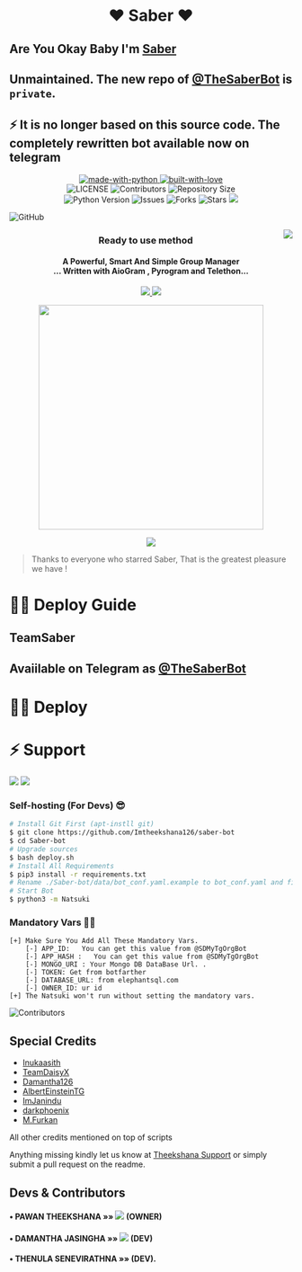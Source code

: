 <h1 align="center"><b><b>❤️ Saber ❤️</b></b></h1>

##  Are You Okay Baby I'm [Saber](https://t.me/TheSaberbot) 
 
## Unmaintained. The new repo of [@TheSaberBot](https://t.me/TheSaberbot) is `private`. 

## ⚡ It is no longer based on this source code. The completely rewritten bot available now on telegram

<p align="center">
    <a href="https://python.org">
        <img src="http://forthebadge.com/images/badges/made-with-python.svg" alt="made-with-python">
    </a>
    <a href="https://GitHub.com/Sadew451">
        <img src="http://ForTheBadge.com/images/badges/built-with-love.svg" alt="built-with-love">
    </a> <br>
    <img src="https://img.shields.io/github/license/Imtheekshana126/saber-bot?style=for-the-badge&logo=appveyor" alt="LICENSE">
    <img src="https://img.shields.io/github/contributors/Imtheekshana126/saber-bot?style=for-the-badge&logo=appveyor" alt="Contributors">
    <img src="https://img.shields.io/github/repo-size/Imtheekshana126/saber-bot?style=for-the-badge&logo=appveyor" alt="Repository Size"> <br>
    <img src="https://img.shields.io/badge/python-3.9-green?style=for-the-badge&logo=appveyor" alt="Python Version">
    <img src="https://img.shields.io/github/issues/Imtheekshana126/saber-bot?style=for-the-badge&logo=appveyor" alt="Issues">
    <img src="https://img.shields.io/github/forks/Imtheekshana126/saber-bot?style=for-the-badge&logo=appveyor" alt="Forks">
    <img src="https://img.shields.io/github/stars/Imtheekshana126/saber-bot?style=for-the-badge&logo=appveyor" alt="Stars">
    <a href="https://pypi.org/project/Telethon/"> <img src="https://img.shields.io/pypi/v/telethon?color=yellow&label=telethon&logo=python&logoColor=green&style=for-the-badge" /></a>
</p>

![GitHub](https://img.shields.io/github/license/Imtheekshana126/saber-bot)


<img align="right" src="https://emojipedia-us.s3.dualstack.us-west-1.amazonaws.com/thumbs/120/apple/155/open-book_1f4d6.png">

<h3 align="center"> 
    Ready to use method
</h3>

<h4 align="center">A Powerful, Smart And Simple Group Manager <br> ... Written with AioGram , Pyrogram and Telethon...</h4>
<p align='center'>
  <a href="https://www.python.org/" alt="made-with-python"> <img src="https://img.shields.io/badge/Made%20with-Python-1f425f.svg?style=flat-square&logo=python&color=blue" /> </a>
  <a href="https://github.com/imtheekshana126/saber-bot/graphs/commit-activity" alt="Maintenance"> <img src="https://img.shields.io/badge/Maintained%3F-yes-green.svg?style=flat-square" /> </a>
</p>

<p align="center"><a href="https://t.me/NatsukiSupport_Official"><img src="https://telegra.ph/file/e381a63724b094bbf4456.jpg" width="400"></a></p>
<p align="center">
    <a href="https://github.com/Imtheekshana126/saber-bot/commits/SadewJayasekara"> <img src="https://img.shields.io/github/last-commit/Imtheekshana126/saber-bot?color=brown&logo=github&logoColor=green&style=for-the-badge" /></a>
  
</p>

> Thanks to everyone who starred Saber, That is the greatest pleasure we have !

# 🧙‍♀️ Deploy Guide


## TeamSaber

## Avaiilable on Telegram as [@TheSaberBot](https://t.me/thesaberbot)

# 🏃‍♂️ Deploy 

# ⚡ Support
<a href="https://t.me/Theekshana_Support"><img src="https://img.shields.io/badge/Join-Telegram%20Channel-red.svg?logo=Telegram"></a>
<a href="https://t.me/TheekshanaOfficial"><img src="https://img.shields.io/badge/Join-Telegram%20Group-blue.svg?logo=telegram"></a>

### Self-hosting (For Devs) 😎
```sh
# Install Git First (apt-instll git)
$ git clone https://github.com/Imtheekshana126/saber-bot
$ cd Saber-bot
# Upgrade sources
$ bash deploy.sh
# Install All Requirements 
$ pip3 install -r requirements.txt
# Rename ./Saber-bot/data/bot_conf.yaml.example to bot_conf.yaml and fill
# Start Bot 
$ python3 -m Natsuki
```
### Mandatory Vars 🙋‍♀️
```
[+] Make Sure You Add All These Mandatory Vars. 
    [-] APP_ID:   You can get this value from @SDMyTgOrgBot
    [-] APP_HASH :   You can get this value from @SDMyTgOrgBot
    [-] MONGO_URI : Your Mongo DB DataBase Url. .
    [-] TOKEN: Get from botfarther
    [-] DATABASE_URL: from elephantsql.com
    [-] OWNER_ID: ur id
[+] The Natsuki won't run without setting the mandatory vars.
```
![Contributors](https://contrib.rocks/image?repo=Imtheekshana126/saber-bot)

## Special Credits
- [Inukaasith](https://gitlab.com/inukaasith)
- [TeamDaisyX](https://github.com/TeamDaisyX)
- [Damantha126](https://github.com/Damantha126)
- [AlbertEinsteinTG](https://github.com/AlbertEinsteinTG)
- [ImJanindu](https://github.com/ImJanindu) 
- [darkphoenix](https://github.com/darkphoenix2601) 
- [M.Furkan](https://github.com/muhammedfurkan)

All other credits mentioned on top of scripts

Anything missing kindly let us know at [Theekshana Support](https://t.me/Theekshana_Support) or simply submit a pull request on the readme.

## Devs & Contributors

#### • PAWAN THEEKSHANA    »»  <a href="https://github.com/ImTheekshana126" alt="SADEW451"> <img src="https://img.shields.io/badge/ImTheekshana1276-90302f?logo=github" /></a> (OWNER)
#### • DAMANTHA JASINGHA  »»  <a href="https://github.com/DAMANTHA126" alt="DAMANTHAJASINGHA"> <img src="https://img.shields.io/badge/DAMANTHA126-82CAFA?logo=github" /></a> (DEV)
#### • THENULA SENEVIRATHNA »»  <a href="https://T.me/Thenula66" alt="THENULA SENEVIRATHNA"></a> (DEV).
 
